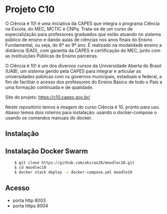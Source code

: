 # Projeto C10
O Ciência é 10! é uma iniciativa da CAPES que integra o programa Ciência na Escola, do MEC, MCTIC e CNPq. Trata-se de um curso de especialização para professores graduados que estão atuando no sistema público de ensino e dando aulas de ciências nos anos finais do Ensino Fundamental, ou seja, do 6º ao 9º ano. É realizado na modalidade ensino a distância (EAD), com garantia da CAPES e certificação do MEC, junto com as Instituições Públicas de Ensino parceiras.

O Ciência é 10! é um dos diversos cursos da Universidade Aberta do Brasil (UAB), um sistema gerido pela CAPES para integrar e articular as universidades públicas com os governos municipais, estaduais e federal, a fim de facilitar o acesso dos professores do Ensino Básico de todo o País a uma formação continuada e de qualidade.

Site do projeto: https://c10.capes.gov.br/

Neste repositório temos a imagem do curso Ciência é 10, pronto para uso. Abaixo temos dois roteiros para instalação: usando o docker-compose o usando os comandos manuais do docker.


## Instalação 

## Instalação Docker Swarm

```sh     
    $ git clone https://github.com/akirax28/moodlec10.git 
    $ cd moodlec10
    $ docker stack deploy -c docker-compose.yml moodle10
```

## Acesso
- porta http 8003 
- porta https 8004
